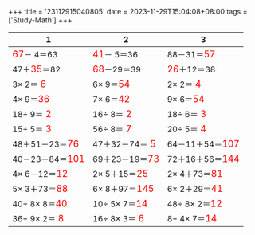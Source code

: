 +++ 
title = '23112915040805' 
date = 2023-11-29T15:04:08+08:00 
tags = ['Study-Math'] 
+++ 

1 | 2 | 3 
-- | -- | -- 
<font color=red size=4>67</font>－ 4＝63 | <font color=red size=4>41</font>－ 5＝36 | 88－31＝<font color=red size=4>57</font> 
47＋<font color=red size=4>35</font>＝82 | <font color=red size=4>68</font>－29＝39 | <font color=red size=4>26</font>＋12＝38 
 3× 2＝<font color=red size=4> 6</font> |  6× 9＝<font color=red size=4>54</font> |  2× 2＝<font color=red size=4> 4</font> 
 4× 9＝<font color=red size=4>36</font> |  7× 6＝<font color=red size=4>42</font> |  9× 6＝<font color=red size=4>54</font> 
18÷ 9＝<font color=red size=4> 2</font> | 16÷ 8＝<font color=red size=4> 2</font> | 18÷ 6＝<font color=red size=4> 3</font> 
15÷ 5＝<font color=red size=4> 3</font> | 56÷ 8＝<font color=red size=4> 7</font> | 20÷ 5＝<font color=red size=4> 4</font> 
48＋51－23＝<font color=red size=4>76</font> | 47＋32－74＝<font color=red size=4> 5</font> | 64－11＋54＝<font color=red size=4>107</font> 
40－23＋84＝<font color=red size=4>101</font> | 69＋23－19＝<font color=red size=4>73</font> | 72＋16＋56＝<font color=red size=4>144</font> 
 4× 6－12＝<font color=red size=4>12</font> |  2× 5＋15＝<font color=red size=4>25</font> |  2× 4＋73＝<font color=red size=4>81</font> 
 5× 3＋73＝<font color=red size=4>88</font> |  6× 8＋97＝<font color=red size=4>145</font> |  6× 2＋29＝<font color=red size=4>41</font> 
40÷ 8× 8＝<font color=red size=4>40</font> | 10÷ 5× 7＝<font color=red size=4>14</font> | 48÷ 8× 2＝<font color=red size=4>12</font> 
36÷ 9× 2＝<font color=red size=4> 8</font> | 16÷ 8× 3＝<font color=red size=4> 6</font> |  8÷ 4× 7＝<font color=red size=4>14</font> 

